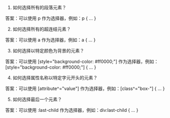 

1. 如何选择所有的段落元素？

答案：可以使用 p 作为选择器，例如：p { ... }

2. 如何选择所有的超连结元素？

答案：可以使用 a 作为选择器，例如：a { ... }

3. 如何选择以特定颜色为背景的元素？

答案：可以使用 [style="background-color: #ff0000;"] 作为选择器，例如：[style="background-color: #ff0000;"] { ... }

4. 如何选择属性名称以特定字元开头的元素？

答案：可以使用 [attribute^="value"] 作为选择器，例如：[class^="box-"] { ... }

5. 如何选择最后一个元素？

答案：可以使用 :last-child 作为选择器，例如：div:last-child { ... }